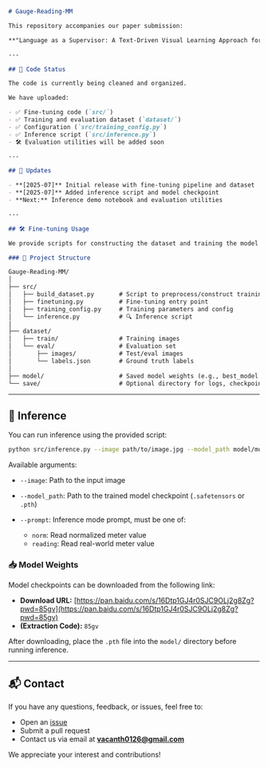 ````markdown
# Gauge-Reading-MM

This repository accompanies our paper submission:

**"Language as a Supervisor: A Text-Driven Visual Learning Approach for General Purpose Meter Reading"**

---

## 📌 Code Status

The code is currently being cleaned and organized.

We have uploaded:

- ✅ Fine-tuning code (`src/`)
- ✅ Training and evaluation dataset (`dataset/`)
- ✅ Configuration (`src/training_config.py`)
- ✅ Inference script (`src/inference.py`)  
- 🛠️ Evaluation utilities will be added soon

---

## 🔄 Updates

- **[2025-07]** Initial release with fine-tuning pipeline and dataset  
- **[2025-07]** Added inference script and model checkpoint  
- **Next:** Inference demo notebook and evaluation utilities

---

## 🛠️ Fine-tuning Usage

We provide scripts for constructing the dataset and training the model from scratch.

### 📁 Project Structure

Gauge-Reading-MM/
│
├── src/
│   ├── build_dataset.py       # Script to preprocess/construct training data
│   ├── finetuning.py          # Fine-tuning entry point
│   ├── training_config.py     # Training parameters and config
│   └── inference.py           # 🔍 Inference script
│
├── dataset/
│   ├── train/                 # Training images
│   └── eval/                  # Evaluation set
│       ├── images/            # Test/eval images
│       └── labels.json        # Ground truth labels
│
├── model/                     # Saved model weights (e.g., best_model.pth)
└── save/                      # Optional directory for logs, checkpoints, etc.
````

---

## 🧪 Inference

You can run inference using the provided script:

```bash
python src/inference.py --image path/to/image.jpg --model_path model/model.safetensors --prompt reading
````

Available arguments:

* `--image`: Path to the input image
* `--model_path`: Path to the trained model checkpoint (`.safetensors` or `.pth`)
* `--prompt`: Inference mode prompt, must be one of:

  * `norm`: Read normalized meter value
  * `reading`: Read real-world meter value



### 📥 Model Weights

Model checkpoints can be downloaded from the following link:

* **Download URL:** [https://pan.baidu.com/s/16Dtp1GJ4r0SJC9OLj2g8Zg?pwd=85gv](https://pan.baidu.com/s/16Dtp1GJ4r0SJC9OLj2g8Zg?pwd=85gv)
* **(Extraction Code):** `85gv`

After downloading, place the `.pth` file into the `model/` directory before running inference.

---

## 📬 Contact

If you have any questions, feedback, or issues, feel free to:

* Open an [issue](https://github.com/Vcan12600/gauge-reading-mm/issues)
* Submit a pull request
* Contact us via email at **[vacanth0126@gmail.com](mailto:vacanth0126@gmail.com)**

We appreciate your interest and contributions!

```
```
